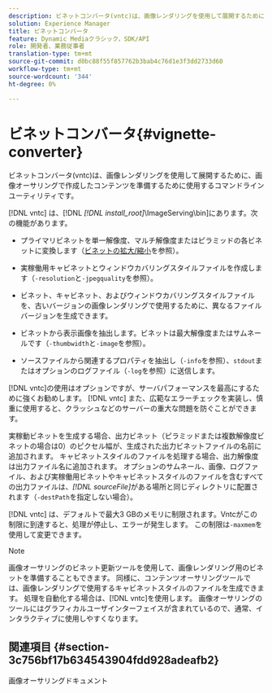 ```yaml
---
description: ビネットコンバータ(vntc)は、画像レンダリングを使用して展開するために、画像オーサリングで作成したコンテンツを準備するために使用するコマンドラインユーティリティです。
solution: Experience Manager
title: ビネットコンバータ
feature: Dynamic Mediaクラシック，SDK/API
role: 開発者、業務従事者
translation-type: tm+mt
source-git-commit: d0bc88f55f857762b3bab4c76d1e3f3dd2733d60
workflow-type: tm+mt
source-wordcount: '344'
ht-degree: 0%

---
```



# ビネットコンバータ{#vignette-converter}

ビネットコンバータ(vntc)は、画像レンダリングを使用して展開するために、画像オーサリングで作成したコンテンツを準備するために使用するコマンドラインユーティリティです。

[!DNL vntc] は、[!DNL  *[!DNL install_root]*\ImageServing\bin]にあります。次の機能があります。

* プライマリビネットを単一解像度、マルチ解像度またはピラミッドの各ビネットに変換します（[ビネットの拡大/縮小](../../../../ir-api/vntc/utilities/c-ir-vignette-converter-vntc/c-ir-vignette-scaling.md#concept-e373a29c2f954df98d704c7723804585)を参照）。
* 実稼働用キャビネットとウィンドウカバリングスタイルファイルを作成します（`-resolution`と`-jpegquality`を参照）。

* ビネット、キャビネット、およびウィンドウカバリングスタイルファイルを、古いバージョンの画像レンダリングで使用するために、異なるファイルバージョンを生成できます。
* ビネットから表示画像を抽出します。ビネットは最大解像度またはサムネールです（`-thumbwidth`と`-image`を参照）。
* ソースファイルから関連するプロパティを抽出し（`-info`を参照）、`stdout`またはオプションのログファイル（`-log`を参照）に送信します。

[!DNL vntc]の使用はオプションですが、サーバパフォーマンスを最高にするために強くお勧めします。 [!DNL vntc] また、広範なエラーチェックを実装し、慎重に使用すると、クラッシュなどのサーバーの重大な問題を防ぐことができます。

実稼動ビネットを生成する場合、出力ビネット（ピラミッドまたは複数解像度ビネットの場合は0）のピクセル幅が、生成された出力ビネットファイルの名前に追加されます。 キャビネットスタイルのファイルを処理する場合、出力解像度は出力ファイル名に追加されます。 オプションのサムネール、画像、ログファイル、および実稼働用ビネットやキャビネットスタイルのファイルを含むすべての出力ファイルは、*[!DNL sourceFile]*&#x200B;がある場所と同じディレクトリに配置されます（`-destPath`を指定しない場合）。

[!DNL vntc] は、デフォルトで最大3 GBのメモリに制限されます。Vntcがこの制限に到達すると、処理が停止し、エラーが発生します。 この制限は`-maxmem`を使用して変更できます。

>[!NOTE]
>
>画像オーサリングのビネット更新ツールを使用して、画像レンダリング用のビネットを準備することもできます。 同様に、コンテンツオーサリングツールでは、画像レンダリングで使用するキャビネットスタイルのファイルを生成できます。 処理を自動化する場合は、[!DNL vntc]を使用します。 画像オーサリングのツールにはグラフィカルユーザインターフェイスが含まれているので、通常、インタラクティブに使用しやすくなります。

## 関連項目 {#section-3c756bf17b634543904fdd928adeafb2}

画像オーサリングドキュメント
